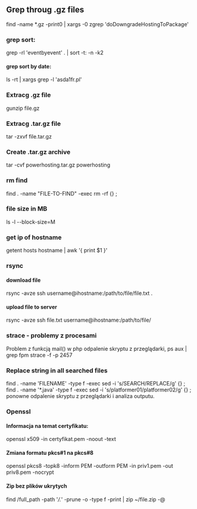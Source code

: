 ## Grep throug .gz files
find -name \*.gz -print0 | xargs -0 zgrep 'doDowngradeHostingToPackage'

### grep sort:
grep -rl 'eventbyevent' . | sort -t: -n -k2
#### grep sort by date:
ls -rt | xargs grep -l 'asda1fr.pl'

### Extracg .gz file
gunzip file.gz

### Extracg .tar.gz file
tar -zxvf file.tar.gz

### Create .tar.gz archive
tar -cvf powerhosting.tar.gz powerhosting

### rm find
find . -name "FILE-TO-FIND" -exec rm -rf {} \;

### file size in MB
ls -l --block-size=M

### get ip of hostname
getent hosts hostname | awk '{ print $1 }'

### rsync 
#### download file
rsync -avze ssh username@ihostname:/path/to/file/file.txt .
#### upload file to server
rsync -avze ssh file.txt username@ihostname:/path/to/file/

### strace - problemy z procesami
Problem z funkcją mail() w php
odpalenie skryptu z przeglądarki, 
ps aux | grep fpm
strace -f -p 2457

### Replace string in all searched files
 find . -name 'FILENAME' -type f -exec sed -i 's/SEARCH/REPLACE/g' {} \;
 find . -name '*.java' -type f -exec sed -i 's/platformer01/platformer02/g' {} \;
ponowne odpalenie skryptu z przeglądarki i analiza outputu.


### Openssl
#### Informacja na temat certyfikatu:
openssl x509 -in certyfikat.pem -noout -text

#### Zmiana formatu pkcs#1 na pkcs#8
openssl pkcs8 -topk8 -inform PEM -outform PEM -in priv1.pem -out priv8.pem -nocrypt

#### Zip bez plików ukrytych
find /full_path -path '*/.*' -prune -o -type f -print | zip ~/file.zip -@

